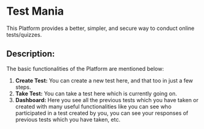 # Test Mania

This Platform provides a better, simpler, and secure way to conduct online tests/quizzes.

## Description:

The basic functionalities of the Platform are mentioned below:

1. **Create Test:** You can create a new test here, and that too in just a few steps.
2. **Take Test:** You can take a test here which is currently going on.
3. **Dashboard:** Here you see all the previous tests which you have taken or created with many useful functionalities like you can see who participated in a test created by you, you can see your responses of previous tests which you have taken, etc.
